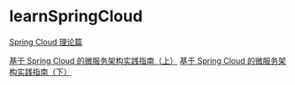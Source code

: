 # learnSpringCloud 

[Spring Cloud 理论篇 ](https://mp.weixin.qq.com/s?__biz=MzU3ODA5NDc0Mw==&mid=2247483852&idx=1&sn=eabbbabb1a25193afd702213ab160b76&chksm=fd7bd234ca0c5b22fefecafabb293b200428d00737876665c8d251c7cf7979aae71e00f720d7&token=405320755&lang=zh_CN#rd)   

[基于 Spring Cloud 的微服务架构实践指南（上）](https://mp.weixin.qq.com/s?__biz=MzU3ODA5NDc0Mw==&mid=2247483862&idx=1&sn=d7229f14de888fce0d409bcff2c7a079&chksm=fd7bd22eca0c5b3836e0ac7cd0d8b05917f943e63e9fde71836f625c15ebb1e394b7ce5c9f89&token=2136509993&lang=zh_CN#rd)
[基于 Spring Cloud 的微服务架构实践指南（下）](https://mp.weixin.qq.com/s?__biz=MzU3ODA5NDc0Mw==&mid=2247483866&idx=1&sn=1a83d244b91f621b0b10d886cb3ceba2&chksm=fd7bd222ca0c5b342fc5e3ed6fc9620eb5434f8c668ec2e38064131b40e3b2d938d550817e36&token=22112630&lang=zh_CN#rd)